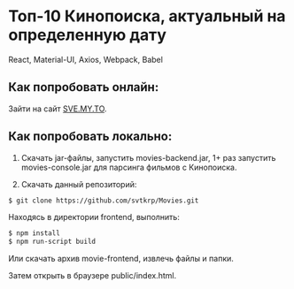 # Топ-10 Кинопоиска, актуальный на определенную дату
React, Material-UI, Axios, Webpack, Babel

## Как попробовать онлайн:
Зайти на сайт [SVE.MY.TO](https://sve.my.to/movies).

## Как попробовать локально:
1) Скачать jar-файлы, запустить movies-backend.jar, 1+ раз запустить movies-console.jar для парсинга фильмов с Кинопоиска.

2) Скачать данный репозиторий:
```sh
$ git clone https://github.com/svtkrp/Movies.git
```
Находясь в директории frontend, выполнить:
```sh
$ npm install
$ npm run-script build
```
Или скачать архив movie-frontend, извлечь файлы и папки.

Затем открыть в браузере public/index.html.
